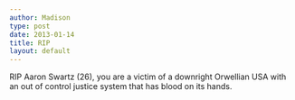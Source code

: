 ```yaml
---
author: Madison
type: post
date: 2013-01-14
title: RIP
layout: default
---
```

RIP Aaron Swartz (26), you are a victim of a downright Orwellian USA with an out of control justice system that has blood on its hands.
